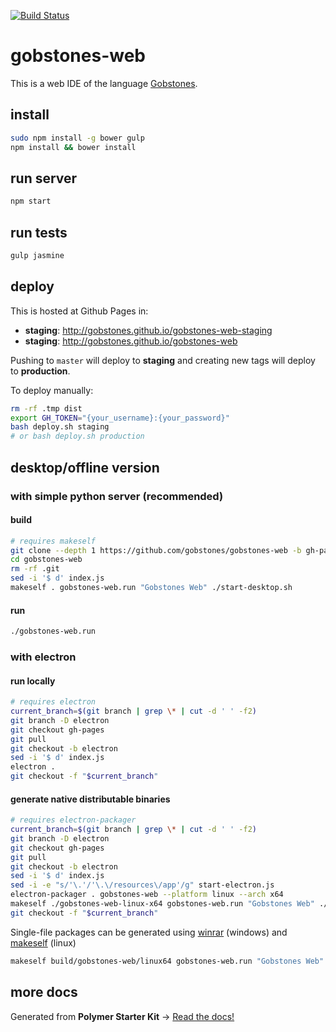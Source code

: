 [![Build Status](https://travis-ci.org/gobstones/gobstones-web.svg?branch=master)](https://travis-ci.org/gobstones/gobstones-web)

# gobstones-web

This is a web IDE of the language [Gobstones](http://gobstones.github.io).

## install
```bash
sudo npm install -g bower gulp
npm install && bower install
```

## run server
```bash
npm start
```

## run tests
```bash
gulp jasmine
```

## deploy
This is hosted at Github Pages in:
- **staging**: http://gobstones.github.io/gobstones-web-staging
- **staging**: http://gobstones.github.io/gobstones-web

Pushing to `master` will deploy to **staging** and creating new tags will deploy to **production**.

To deploy manually:
```bash
rm -rf .tmp dist
export GH_TOKEN="{your_username}:{your_password}"
bash deploy.sh staging
# or bash deploy.sh production
```
## desktop/offline version

### with simple python server (recommended)

#### build
```bash
# requires makeself
git clone --depth 1 https://github.com/gobstones/gobstones-web -b gh-pages
cd gobstones-web
rm -rf .git
sed -i '$ d' index.js
makeself . gobstones-web.run "Gobstones Web" ./start-desktop.sh
```

#### run
```bash
./gobstones-web.run
```

### with electron

#### run locally
```bash
# requires electron
current_branch=$(git branch | grep \* | cut -d ' ' -f2)
git branch -D electron
git checkout gh-pages
git pull
git checkout -b electron
sed -i '$ d' index.js
electron .
git checkout -f "$current_branch"
```

#### generate native distributable binaries
```bash
# requires electron-packager
current_branch=$(git branch | grep \* | cut -d ' ' -f2)
git branch -D electron
git checkout gh-pages
git pull
git checkout -b electron
sed -i '$ d' index.js
sed -i -e "s/'\.'/'\.\/resources\/app'/g" start-electron.js
electron-packager . gobstones-web --pĺatform linux --arch x64
makeself ./gobstones-web-linux-x64 gobstones-web.run "Gobstones Web" ./gobstones-web
git checkout -f "$current_branch"
```

Single-file packages can be generated using [winrar](https://www.winrar.es/) (windows) and [makeself](https://github.com/megastep/makeself) (linux)

```bash
makeself build/gobstones-web/linux64 gobstones-web.run "Gobstones Web" ./gobstones-web
```

## more docs

Generated from **Polymer Starter Kit** -> [Read the docs!](https://github.com/gobstones/gobstones-web/blob/b3364b3afb34496da61dd129f27dd2ed4a915abb/README.md)
